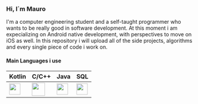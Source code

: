 ### Hi, I´m Mauro

I'm a computer engineering student and a self-taught programmer who wants to be really good in software development. At this moment i am expecializing on Android native development, with perspectives to move on iOS as well. In this repository i will upload all of the side projects, algorithms and every single piece of code i work on.

#### Main Languages i use

| Kotlin  | C/C++ | Java | SQL | 
| ------------- | ------------- |------------- | ------------- |
| <img height="30px" src="https://upload.wikimedia.org/wikipedia/commons/0/06/Kotlin_Icon.svg">  | <img height="35px" src="https://upload.wikimedia.org/wikipedia/commons/1/18/ISO_C%2B%2B_Logo.svg"> |  <img height="30px" src="file:///C:/Users/Usuario/Desktop/Downloads/java.svg"> | <img height="30px" src="https://www.svgrepo.com/show/331760/sql-database-generic.svg"> 

